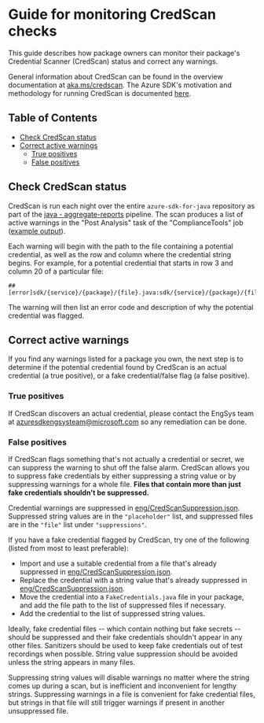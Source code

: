 # Guide for monitoring CredScan checks

This guide describes how package owners can monitor their package's Credential Scanner (CredScan) status and correct
any warnings.

General information about CredScan can be found in the overview documentation at [aka.ms/credscan][credscan_doc]. The
Azure SDK's motivation and methodology for running CredScan is documented [here][devops_doc].

## Table of Contents

- [Check CredScan status](#check-credscan-status)
- [Correct active warnings](#correct-active-warnings)
    - [True positives](#true-positives)
    - [False positives](#false-positives)

## Check CredScan status

CredScan is run each night over the entire `azure-sdk-for-java` repository as part of the
[java - aggregate-reports][aggregate_reports] pipeline. The scan produces a list of active warnings in the "Post
Analysis" task of the "ComplianceTools" job ([example output][credscan_output]).

Each warning will begin with the path to the file containing a potential credential, as well as the row and column where
the credential string begins. For example, for a potential credential that starts in row 3 and column 20 of a
particular file:

```text
##[error]sdk/{service}/{package}/{file}.java:sdk/{service}/{package}/{file}.java(3,20)
```

The warning will then list an error code and description of why the potential credential was flagged.

## Correct active warnings

If you find any warnings listed for a package you own, the next step is to determine if the potential credential found
by CredScan is an actual credential (a true positive), or a fake credential/false flag (a false positive).

### True positives

If CredScan discovers an actual credential, please contact the EngSys team at azuresdkengsysteam@microsoft.com so any
remediation can be done.

### False positives

If CredScan flags something that's not actually a credential or secret, we can suppress the warning to shut off the
false alarm. CredScan allows you to suppress fake credentials by either suppressing a string value or by suppressing
warnings for a whole file. **Files that contain more than just fake credentials shouldn't be suppressed.**

Credential warnings are suppressed in [eng/CredScanSuppression.json][suppression_file]. Suppressed string values are in
the `"placeholder"` list, and suppressed files are in the `"file"` list under `"suppressions"`.

If you have a fake credential flagged by CredScan, try one of the following (listed from most to least preferable):

- Import and use a suitable credential from a file that's already suppressed in [eng/CredScanSuppression.json][suppression_file].
- Replace the credential with a string value that's already suppressed in [eng/CredScanSuppression.json][suppression_file].
- Move the credential into a `FakeCredentials.java` file in your package, and add the file path to the list of suppressed files if necessary.
- Add the credential to the list of suppressed string values.

Ideally, fake credential files -- which contain nothing but fake secrets -- should be suppressed and their fake
credentials shouldn't appear in any other files. Sanitizers should be used to keep fake credentials out of test
recordings when possible. String value suppression should be avoided unless the string appears in many files.

Suppressing string values will disable warnings no matter where the string comes up during a scan, but is inefficient
and inconvenient for lengthy strings. Suppressing warnings in a file is convenient for fake credential files, but
strings in that file will still trigger warnings if present in another unsuppressed file.

[aggregate_reports]: https://dev.azure.com/azure-sdk/internal/_build?definitionId=1359
[credscan_doc]: https://aka.ms/credscan
[credscan_output]: https://dev.azure.com/azure-sdk/internal/_build/results?buildId=1347539&view=logs&j=3b141548-98d7-5be1-7ef8-eeb08ca02972&t=7989ab4d-bdd3-5239-37e1-e3681bbc7025
[devops_doc]: https://dev.azure.com/azure-sdk/internal/_wiki/wikis/internal.wiki/413/Credential-Scan-Step-in-Pipeline
[suppression_file]: https://github.com/Azure/azure-sdk-for-java/blob/main/eng/CredScanSuppression.json